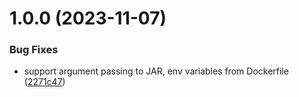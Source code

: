 # 1.0.0 (2023-11-07)


### Bug Fixes

* support argument passing to JAR, env variables from Dockerfile ([2271c47](https://github.com/cake-lier/cartago-docker/commit/2271c47fddd84a198a8427adc5da570aadf9a027))
